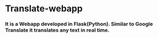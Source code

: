 # Translate-webapp
### It is a Webapp developed in Flask(Python). Similar to Google Translate it translates any text in real time.